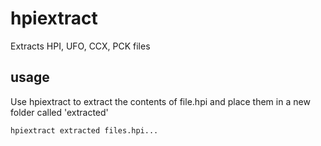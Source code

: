 # hpiextract
Extracts HPI, UFO, CCX, PCK files

## usage
Use hpiextract to extract the contents of file.hpi and place them in a new folder called 'extracted'
```
hpiextract extracted files.hpi...
```

